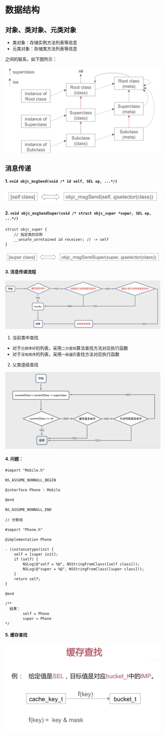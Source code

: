 # 数据结构

## 对象、类对象、元类对象

- 类对象：存储实例方法列表等信息
- 元类对象：存储类方法列表等信息

之间的联系，如下图所示：

![联系](https://github.com/Germtao/Objective-C-knowledge/blob/master/RunTime%E7%9B%B8%E5%85%B3/Objcect.png)

## 消息传递

#### 1. `void objc_msgSend(void /* id self, SEL op, ...*/)`

![objc_msgSend](https://github.com/Germtao/Objective-C-knowledge/blob/master/RunTime%E7%9B%B8%E5%85%B3/1.png)

#### 2. `void objc_msgSendSuper(void /* struct objc_super *super, SEL op, ...*/)`

```
struct objc_super {
    // 指定类的实例
    __unsafe_unretained id receiver; // -> self
}

```

![objc_msgSendSuper](https://github.com/Germtao/Objective-C-knowledge/blob/master/RunTime%E7%9B%B8%E5%85%B3/2.png)

#### 3. 消息传递流程

![消息传递流程](https://github.com/Germtao/Objective-C-knowledge/blob/master/RunTime%E7%9B%B8%E5%85%B3/%E6%B6%88%E6%81%AF%E4%BC%A0%E9%80%92%E6%B5%81%E7%A8%8B.png)

1. 当前类中查找

- 对于`已排序好`的列表，采用`二分查找`算法查找方法对应执行函数
- 对于`没有排序`的列表，采用`一般遍历`查找方法对应执行函数

2. 父类逐级查找

![父类逐级查找](https://github.com/Germtao/Objective-C-knowledge/blob/master/RunTime%E7%9B%B8%E5%85%B3/%E7%88%B6%E7%B1%BB%E9%80%90%E7%BA%A7%E6%9F%A5%E6%89%BE.png)

#### 4. 问题：

```
#import "Mobile.h"

NS_ASSUME_NONNULL_BEGIN

@interface Phone : Mobile

@end

NS_ASSUME_NONNULL_END

// 分割线

#import "Phone.h"

@implementation Phone

- (instancetype)init {
    self = [super init];
    if (self) {
        NSLog(@"self = %@", NSStringFromClass([self class]));
        NSLog(@"super = %@", NSStringFromClass([super class]));
    }
    return self;
}

@end

/**
  结果：
        self = Phone  
        super = Phone
*/

```

#### 5. 缓存查找

![缓存查找](https://github.com/Germtao/Objective-C-knowledge/blob/master/RunTime%E7%9B%B8%E5%85%B3/%E7%BC%93%E5%AD%98%E6%9F%A5%E6%89%BE.png)






